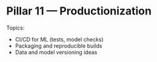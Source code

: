 # Pillar 11 — Productionization

Topics:
- CI/CD for ML (tests, model checks)
- Packaging and reproducible builds
- Data and model versioning ideas
